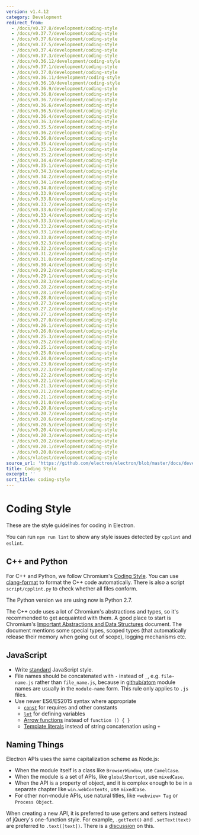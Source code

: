 ```yaml
---
version: v1.4.12
category: Development
redirect_from:
  - /docs/v0.37.8/development/coding-style
  - /docs/v0.37.7/development/coding-style
  - /docs/v0.37.6/development/coding-style
  - /docs/v0.37.5/development/coding-style
  - /docs/v0.37.4/development/coding-style
  - /docs/v0.37.3/development/coding-style
  - /docs/v0.36.12/development/coding-style
  - /docs/v0.37.1/development/coding-style
  - /docs/v0.37.0/development/coding-style
  - /docs/v0.36.11/development/coding-style
  - /docs/v0.36.10/development/coding-style
  - /docs/v0.36.9/development/coding-style
  - /docs/v0.36.8/development/coding-style
  - /docs/v0.36.7/development/coding-style
  - /docs/v0.36.6/development/coding-style
  - /docs/v0.36.5/development/coding-style
  - /docs/v0.36.4/development/coding-style
  - /docs/v0.36.3/development/coding-style
  - /docs/v0.35.5/development/coding-style
  - /docs/v0.36.2/development/coding-style
  - /docs/v0.36.0/development/coding-style
  - /docs/v0.35.4/development/coding-style
  - /docs/v0.35.3/development/coding-style
  - /docs/v0.35.2/development/coding-style
  - /docs/v0.34.4/development/coding-style
  - /docs/v0.35.1/development/coding-style
  - /docs/v0.34.3/development/coding-style
  - /docs/v0.34.2/development/coding-style
  - /docs/v0.34.1/development/coding-style
  - /docs/v0.34.0/development/coding-style
  - /docs/v0.33.9/development/coding-style
  - /docs/v0.33.8/development/coding-style
  - /docs/v0.33.7/development/coding-style
  - /docs/v0.33.6/development/coding-style
  - /docs/v0.33.4/development/coding-style
  - /docs/v0.33.3/development/coding-style
  - /docs/v0.33.2/development/coding-style
  - /docs/v0.33.1/development/coding-style
  - /docs/v0.33.0/development/coding-style
  - /docs/v0.32.3/development/coding-style
  - /docs/v0.32.2/development/coding-style
  - /docs/v0.31.2/development/coding-style
  - /docs/v0.31.0/development/coding-style
  - /docs/v0.30.4/development/coding-style
  - /docs/v0.29.2/development/coding-style
  - /docs/v0.29.1/development/coding-style
  - /docs/v0.28.3/development/coding-style
  - /docs/v0.28.2/development/coding-style
  - /docs/v0.28.1/development/coding-style
  - /docs/v0.28.0/development/coding-style
  - /docs/v0.27.3/development/coding-style
  - /docs/v0.27.2/development/coding-style
  - /docs/v0.27.1/development/coding-style
  - /docs/v0.27.0/development/coding-style
  - /docs/v0.26.1/development/coding-style
  - /docs/v0.26.0/development/coding-style
  - /docs/v0.25.3/development/coding-style
  - /docs/v0.25.2/development/coding-style
  - /docs/v0.25.1/development/coding-style
  - /docs/v0.25.0/development/coding-style
  - /docs/v0.24.0/development/coding-style
  - /docs/v0.23.0/development/coding-style
  - /docs/v0.22.3/development/coding-style
  - /docs/v0.22.2/development/coding-style
  - /docs/v0.22.1/development/coding-style
  - /docs/v0.21.3/development/coding-style
  - /docs/v0.21.2/development/coding-style
  - /docs/v0.21.1/development/coding-style
  - /docs/v0.21.0/development/coding-style
  - /docs/v0.20.8/development/coding-style
  - /docs/v0.20.7/development/coding-style
  - /docs/v0.20.6/development/coding-style
  - /docs/v0.20.5/development/coding-style
  - /docs/v0.20.4/development/coding-style
  - /docs/v0.20.3/development/coding-style
  - /docs/v0.20.2/development/coding-style
  - /docs/v0.20.1/development/coding-style
  - /docs/v0.20.0/development/coding-style
  - /docs/vlatest/development/coding-style
source_url: 'https://github.com/electron/electron/blob/master/docs/development/coding-style.md'
title: Coding Style
excerpt: ''
sort_title: coding-style
---
```

# Coding Style

These are the style guidelines for coding in Electron.

You can run `npm run lint` to show any style issues detected by `cpplint` and `eslint`.

## C++ and Python

For C++ and Python, we follow Chromium's [Coding Style](http://www.chromium.org/developers/coding-style). You can use [clang-format]({{site.baseurl}}/docs/development/clang-format) to format the C++ code automatically. There is also a script `script/cpplint.py` to check whether all files conform.

The Python version we are using now is Python 2.7.

The C++ code uses a lot of Chromium's abstractions and types, so it's recommended to get acquainted with them. A good place to start is Chromium's [Important Abstractions and Data Structures](https://www.chromium.org/developers/coding-style/important-abstractions-and-data-structures) document. The document mentions some special types, scoped types (that automatically release their memory when going out of scope), logging mechanisms etc.

## JavaScript

*   Write [standard](http://npm.im/standard) JavaScript style.
*   File names should be concatenated with `-` instead of `_`, e.g. `file-name.js` rather than `file_name.js`, because in [github/atom](https://github.com/github/atom) module names are usually in the `module-name` form. This rule only applies to `.js` files.
*   Use newer ES6/ES2015 syntax where appropriate
    *   [`const`](https://developer.mozilla.org/en-US/docs/Web/JavaScript/Reference/Statements/const) for requires and other constants
    *   [`let`](https://developer.mozilla.org/en-US/docs/Web/JavaScript/Reference/Statements/let) for defining variables
    *   [Arrow functions](https://developer.mozilla.org/en-US/docs/Web/JavaScript/Reference/Functions/Arrow_functions) instead of `function () { }`
    *   [Template literals](https://developer.mozilla.org/en-US/docs/Web/JavaScript/Reference/Template_literals) instead of string concatenation using `+`

## Naming Things

Electron APIs uses the same capitalization scheme as Node.js:

*   When the module itself is a class like `BrowserWindow`, use `CamelCase`.
*   When the module is a set of APIs, like `globalShortcut`, use `mixedCase`.
*   When the API is a property of object, and it is complex enough to be in a separate chapter like `win.webContents`, use `mixedCase`.
*   For other non-module APIs, use natural titles, like `<webview> Tag` or `Process Object`.

When creating a new API, it is preferred to use getters and setters instead of jQuery's one-function style. For example, `.getText()` and `.setText(text)` are preferred to `.text([text])`. There is a [discussion](https://github.com/electron/electron/issues/46) on this.
